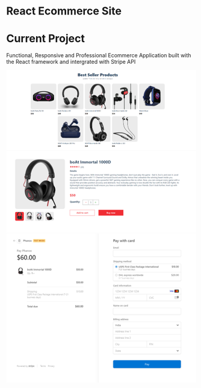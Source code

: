 # React Ecommerce Site 
# Current Project
Functional, Responsive and Professional Ecommerce Application  built with the React framework and intergrated with Stripe API

<img src="product-layout.png" alt="Alt text">
<img src="product-description.png" alt="Alt text">
<img src="checkout.png" alt="Alt text">
